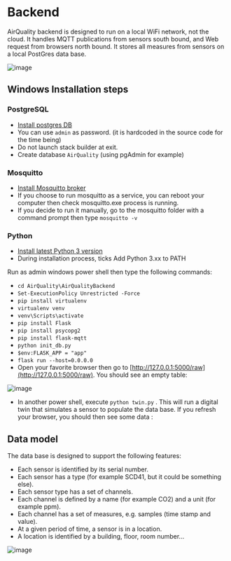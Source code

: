 # Backend

AirQuality backend is designed to run on a local WiFi network, not the cloud. It handles MQTT publications from sensors south bound, and Web request from browsers north bound. It stores all measures from sensors on a local PostGres data base.

![image](https://user-images.githubusercontent.com/20434204/156892154-178326cb-2f74-429d-9aa1-47f284b16314.png)

## Windows Installation steps

### PostgreSQL
- [Install postgres DB](https://www.postgresql.org/download/windows/)
- You can use `admin` as password. (it is hardcoded in the source code for the time being)
- Do not launch stack builder at exit.
- Create database `AirQuality` (using pgAdmin for example)

### Mosquitto
- [Install Mosquitto broker](https://mosquitto.org/download/)
- If you choose to run mosquitto as a service, you can reboot your computer then check mosquitto.exe process is running.
- If you decide to run it manually, go to the mosquitto folder with a command prompt then type `mosquitto -v`

### Python
- [Install latest Python 3 version](https://www.python.org/downloads/)
- During installation process, ticks Add Python 3.xx to PATH

Run as admin windows power shell then type the following commands:
-	`cd AirQuality\AirQualityBackend`
-	`Set-ExecutionPolicy Unrestricted -Force`
-	`pip install virtualenv`
-	`virtualenv venv`
-	`venv\Scripts\activate`
-	`pip install Flask`
-	`pip install psycopg2`
-	`pip install flask-mqtt`
-	`python init_db.py`
-	`$env:FLASK_APP = "app"`
-	`flask run --host=0.0.0.0`
-	Open your favorite browser then go to [http://127.0.0.1:5000/raw](http://127.0.0.1:5000/raw). You should see an empty table:

![image](https://user-images.githubusercontent.com/20434204/159179162-9971dff5-f468-49b9-a144-a2a41ee92656.png)

-	In another power shell, execute `python twin.py` . This will run a digital twin that simulates a sensor to populate the data base. If you refresh your browser, you should then see some data :



## Data model

The data base is designed to support the following features:
- Each sensor is identified by its serial number.
- Each sensor has a type (for example SCD41, but it could be something else).
- Each sensor type has a set of channels.
- Each channel is defined by a name (for example CO2) and a unit (for example ppm).
- Each channel has a set of measures, e.g. samples (time stamp and value).
- At a given period of time, a sensor is in a location.
- A location is identified by a building, floor, room number...

![image](https://user-images.githubusercontent.com/20434204/159177875-cd676da6-6f5a-4132-9506-f623b03e84d7.png)
